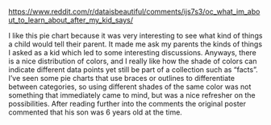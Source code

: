 https://www.reddit.com/r/dataisbeautiful/comments/ijs7s3/oc_what_im_about_to_learn_about_after_my_kid_says/

I like this pie chart because it was very interesting to see what kind of things a child would tell their parent. It made me ask my parents the kinds of things I asked as a kid which led to some interesting discussions. Anyways, there is a nice distribution of colors, and I really like how the shade of colors can indicate different data points yet still be part of a collection such as “facts”. I’ve seen some pie charts that use braces or outlines to differentiate between categories, so using different shades of the same color was not something that immediately came to mind, but was a nice refresher on the possibilities. After reading further into the comments the original poster commented that his son was 6 years old at the time. 
